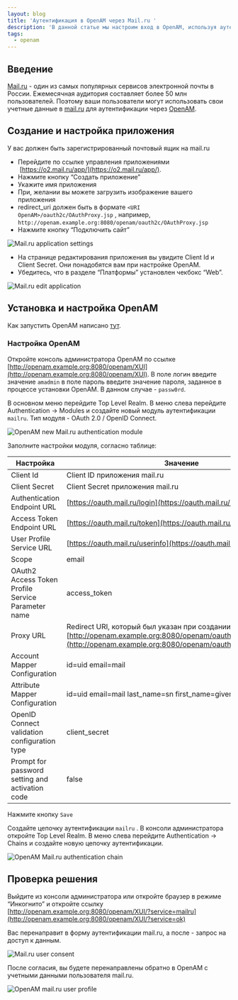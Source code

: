 ```yaml
---
layout: blog
title: 'Аутентификация в OpenAM через Mail.ru '
description: 'В данной статье мы настроим вход в OpenAM, используя аутентификацию в Mail.ru по протоколу OAuth 2.0. Таким образом, ваши пользователи смогут входить в приложения, защищенные OpenAM, используя свои учетные записи Mail.ru.'
tags: 
  - openam
---
```

## Введение

[Mail.ru](http://Mail.ru) - один из самых популярных сервисов электронной почты в России. Ежемесячная аудитория составляет более 50 млн пользователей. Поэтому ваши пользователи могут использовать свои учетные данные в [mail.ru](http://mail.ru) для аутентификации через [OpenAM](https://github.com/OpenIdentityPlatform/OpenAM).

## Создание и настройка приложения

У вас должен быть зарегистрированный почтовый ящик на mail.ru

- Перейдите по ссылке управления приложениями  [https://o2.mail.ru/app/](https://o2.mail.ru/app/).
- Нажмите кнопку “Создать приложение”
- Укажите имя приложения
- При, желании вы можете загрузить изображение вашего приложения
- redirect_uri должен быть в формате `<URI OpenAM>/oauth2c/OAuthProxy.jsp` , например, `http://openam.example.org:8080/openam/oauth2c/OAuthProxy.jsp`
- Нажмите кнопку “Подключить сайт”

![Mail.ru application settings](https://raw.githubusercontent.com/wiki/3A-Systems/OpenAM/images/oauth2-mailru/0-mailru-app-settings.png)

- На странице редактирования приложения вы увидите Client Id и Client Secret. Они понадобятся вам при настройке OpenAM.
- Убедитесь, что в разделе “Платформы” установлен чекбокс “Web”.

![Mail.ru edit application](https://raw.githubusercontent.com/wiki/3A-Systems/OpenAM/images/oauth2-mailru/1-mailru-app-edit.png)

## Установка и настройка OpenAM

Как запустить OpenAM написано [тут](https://www.3a-systems.ru/blog/2024-11-25-openam-docker-quickstart).

### Настройка OpenAM

Откройте консоль администратора OpenAM по ссылке [http://openam.example.org:8080/openam/XUI](http://openam.example.org:8080/openam/XUI). В поле логин введите значение `amadmin` в поле пароль введите значение пароля, заданное в процессе установки OpenAM. В данном случае - `passw0rd`.

В основном меню перейдите Top Level Realm. 
В меню слева перейдите Authentication → Modules и создайте новый модуль аутентификации `mailru`. Тип модуля - OAuth 2.0 / OpenID Connect.

![OpenAM new Mail.ru authentication module](https://raw.githubusercontent.com/wiki/3A-Systems/OpenAM/images/oauth2-mailru/2-openam-new-mailru-module.png)

Заполните настройки модуля, согласно таблице:

| Настройка | Значение |
| --- | --- |
| Client Id | Client ID приложения mail.ru |
| Client Secret | Client Secret приложения mail.ru |
| Authentication Endpoint URL | [https://oauth.mail.ru/login](https://oauth.mail.ru/login) |
| Access Token Endpoint URL | [https://oauth.mail.ru/token](https://oauth.mail.ru/token) |
| User Profile Service URL | [https://oauth.mail.ru/userinfo](https://oauth.mail.ru/userinfo) |
| Scope | email |
| OAuth2 Access Token Profile Service Parameter name | access_token |
| Proxy URL | Redirect URI, который был указан при создании приложения. [http://openam.example.org:8080/openam/oauth2c/OAuthProxy.jsp](http://openam.example.org:8080/openam/oauth2c/OAuthProxy.jsp) |
| Account Mapper Configuration | id=uid email=mail |
| Attribute Mapper Configuration | id=uid email=mail last_name=sn first_name=givenName |
| OpenID Connect validation configuration type | client_secret |
| Prompt for password setting and activation code | false |

Нажмите кнопку `Save`

Создайте цепочку аутентификации `mailru` . В консоли администратора откройте Top Level Realm. В меню слева перейдите Authentication → Chains и создайте новую цепочку аутентификации. 

![OpenAM Mail.ru authentication chain](https://raw.githubusercontent.com/wiki/3A-Systems/OpenAM/images/oauth2-mailru/3-openam-mailru-chain.png)

## Проверка решения

Выйдите из консоли администратора или откройте браузер в режиме “Инкогнито” и откройте ссылку [http://openam.example.org:8080/openam/XUI/?service=mailru](http://openam.example.org:8080/openam/XUI/?service=ok)

Вас перенаправит в форму аутентификации mail.ru, а после -  запрос на доступ к данным. 

![Mail.ru user consent](https://raw.githubusercontent.com/wiki/3A-Systems/OpenAM/images/oauth2-mailru/4-mailru-consent.png)

После согласия, вы будете перенаправлены обратно в OpenAM с учетными данными пользователя mail.ru.

![OpenAM mail.ru user profile](https://raw.githubusercontent.com/wiki/3A-Systems/OpenAM/images/oauth2-mailru/5-openam-mailru-profile.png)